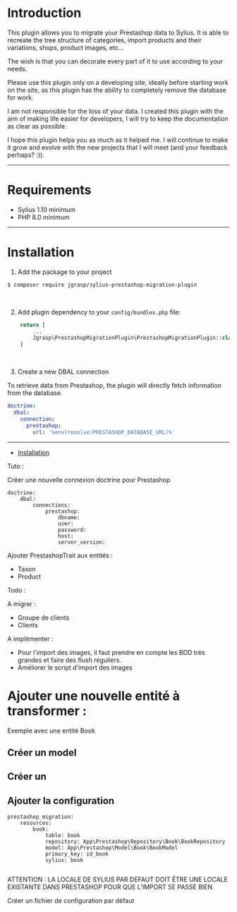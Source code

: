 # Introduction

This plugin allows you to migrate your Prestashop data to Sylius. It is able to recreate the tree structure of
categories, import products and their variations, shops, product images, etc...

The wish is that you can decorate every part of it to use according to your needs.

Please use this plugin only on a developing site, ideally before starting work on the site, as this plugin has the
ability to completely remove the database for work.

I am not responsible for the loss of your data. I created this plugin with the aim of making life easier for developers,
I will try to keep the documentation as clear as possible.

I hope this plugin helps you as much as it helped me. I will continue to make it grow and evolve with the new projects
that I will meet (and your feedback perhaps? :)).

***

# Requirements

- Sylius 1.10 minimum 
- PHP 8.0 minimum
***
# Installation

1. Add the package to your project

```bash 
$ composer require jgrasp/sylius-prestashop-migration-plugin
```
<br>

2. Add plugin dependency to your ```config/bundles.php``` file:

```php
    return [
        ...
        Jgrasp\PrestashopMigrationPlugin\PrestashopMigrationPlugin::class => ['all' => true], 
    ]
```
<br>

3. Create a new DBAL connection

To retrieve data from Prestashop, the plugin will directly fetch information from the database.

```yaml
doctrine:
  dbal:
    connection:
      prestashop:
        url: '%env(resolve:PRESTASHOP_DATABASE_URL)%'
```




***

- [Installation](doc/installation.md)

Tuto :

Créer une nouvelle connexion doctrine pour Prestashop

```
doctrine:
    dbal:
        connections:
            prestashop:
                dbname:
                user:
                password:
                host:
                server_version:
```

Ajouter PrestashopTrait aux entités :

- Taxon
- Product

Todo :

A migrer :

- Groupe de clients
- Clients

A implémenter :

- Pour l'import des images, il faut prendre en compte les BDD très grandes et faire des flush réguliers.
- Améliorer le script d'import des images

# Ajouter une nouvelle entité à transformer :

Exemple avec une entité Book

## Créer un model

## Créer un

## Ajouter la configuration

```
prestashop_migration:
    resources:
        book:
            table: book
            repository: App\Prestashop\Repository\Book\BookRepository
            model: App\Prestashop\Model\Book\BookModel
            primary_key: id_book
            sylius: book
            
```

ATTENTION : LA LOCALE DE SYLIUS PAR DEFAUT DOIT ÊTRE UNE LOCALE EXISTANTE DANS PRESTASHOP POUR QUE L'IMPORT SE PASSE
BIEN

Créer un fichier de configuration par défaut
